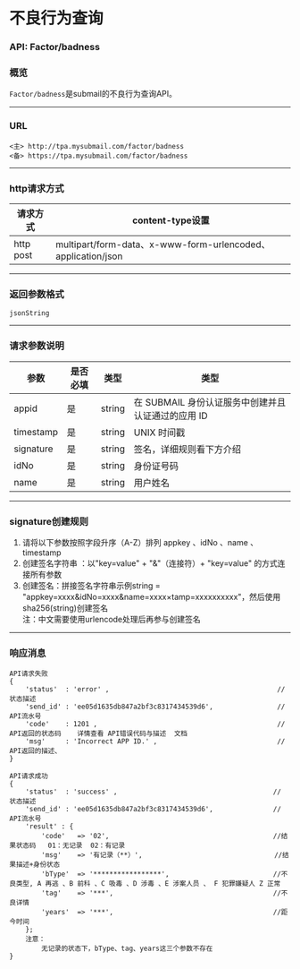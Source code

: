 # 不良行为查询     
### API: Factor/badness
### 概览
`Factor/badness`是submail的不良行为查询API。
***
### URL
```
<主> http://tpa.mysubmail.com/factor/badness  
<备> https://tpa.mysubmail.com/factor/badness
```
***
### http请求方式
| 请求方式  | content-type设置                                             |
| --------- | ------------------------------------------------------------ |
| http post | multipart/form-data、x-www-form-urlencoded、application/json |
***
### 返回参数格式
`jsonString`
***
### 请求参数说明
| 参数      | 是否必填 | 类型   | 类型                                               |
| --------- | -------- | ------ | -------------------------------------------------- |
| appid     | 是       | string | 在 SUBMAIL 身份认证服务中创建并且认证通过的应用 ID |
| timestamp | 是       | string | UNIX 时间戳                                        |
| signature | 是       | string | 签名，详细规则看下方介绍                           |
| idNo      | 是       | string | 身份证号码                                         |
| name      | 是       | string | 用户姓名                                           |
***
### signature创建规则
1. 请将以下参数按照字段升序（A-Z）排列    appkey 、idNo 、name 、timestamp
2. 创建签名字符串 ：以"key=value" + "&amp;"（连接符）+ "key=value" 的方式连接所有参数
3. 创建签名：拼接签名字符串示例string = "appkey=xxxx&amp;idNo=xxxx&amp;name=xxxx×tamp=xxxxxxxxxx"，然后使用sha256(string)创建签名  
   注：中文需要使用urlencode处理后再参与创建签名
***
### 响应消息
```
API请求失败
{
    'status'  : 'error' ,                                          // 状态描述
    'send_id' : 'ee05d1635db847a2bf3c8317434539d6',                // API流水号
    'code'    : 1201 ,                                             // API返回的状态码    详情查看 API错误代码与描述  文档
    'msg'     : 'Incorrect APP ID.' ,                              // API返回的描述、  
}
```
```
API请求成功
{
    'status'  : 'success' ,                                       // 状态描述
    'send_id' : 'ee05d1635db847a2bf3c8317434539d6',               // API流水号
    'result' : {
        'code'   => '02',                                         //结果状态码   01：无记录  02：有记录
        'msg'    => '有记录（**）',                                 //结果描述+身份状态
        'bType'  => '*****************',                          //不良类型, A 再逃 、B 前科 、C 吸毒 、D 涉毒 、E 涉案人员 、 F 犯罪嫌疑人 Z 正常
        'tag'    => '***',                                        //不良详情
        'years'  => '***',                                        //距今时间
    };
    注意：
        无记录的状态下，bType、tag、years这三个参数不存在
}
```
